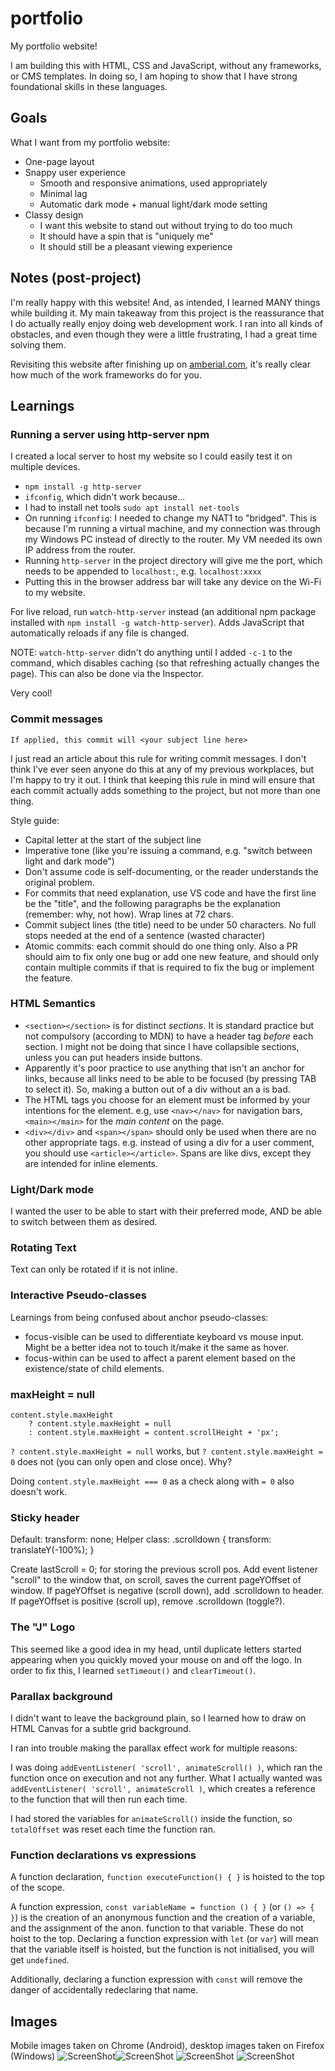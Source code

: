 # portfolio

My portfolio website!

I am building this with HTML, CSS and JavaScript, without any frameworks, or CMS templates. In doing so, I am hoping to show that I have strong foundational skills in these languages.

## Goals

What I want from my portfolio website:
- One-page layout
- Snappy user experience
    - Smooth and responsive animations, used appropriately
    - Minimal lag
    - Automatic dark mode + manual light/dark mode setting
- Classy design
    - I want this website to stand out without trying to do too much
    - It should have a spin that is "uniquely me"
    - It should still be a pleasant viewing experience

## Notes (post-project)

I'm really happy with this website! And, as intended, I learned MANY things while building it. My main takeaway from this project is the reassurance that I do actually really enjoy doing web development work. I ran into all kinds of obstacles, and even though they were a little frustrating, I had a great time solving them.

Revisiting this website after finishing up on [amberial.com](https://github.com/jaysgitaccount/amberial.com), it's really clear how much of the work frameworks do for you.

## Learnings

### Running a server using http-server npm

I created a local server to host my website so I could easily test it on multiple devices.
- `npm install -g http-server`
- `ifconfig`, which didn't work because...
- I had to install net tools `sudo apt install net-tools`
- On running `ifconfig`: I needed to change my NAT1 to "bridged". This is because I'm running a virtual machine, and my connection was through my Windows PC instead of directly to the router. My VM needed its own IP address from the router.
- Running `http-server` in the project directory will give me the port, which needs to be appended to `localhost:`, e.g. `localhost:xxxx`
- Putting this in the browser address bar will take any device on the Wi-Fi to my website.

For live reload, run `watch-http-server` instead (an additional npm package installed with `npm install -g watch-http-server`). Adds JavaScript that automatically reloads if any file is changed.

NOTE: `watch-http-server` didn't do anything until I added `-c-1` to the command, which disables caching (so that refreshing actually changes the page). This can also be done via the Inspector.

Very cool!

### Commit messages

    If applied, this commit will <your subject line here>

I just read an article about this rule for writing commit messages. I don't think I've ever seen anyone do this at any of my previous workplaces, but I'm happy to try it out.
I think that keeping this rule in mind will ensure that each commit actually adds something to the project, but not more than one thing.

Style guide:
- Capital letter at the start of the subject line
- Imperative tone (like you're issuing a command, e.g. "switch between light and dark mode")
- Don't assume code is self-documenting, or the reader understands the original problem.
- For commits that need explanation, use VS code and have the first line be the "title", and the following paragraphs be the explanation (remember: why, not how). Wrap lines at 72 chars.
- Commit subject lines (the title) need to be under 50 characters. No full stops needed at the end of a sentence (wasted character)
- Atomic commits: each commit should do one thing only. Also a PR should aim to fix only one bug or add one new feature, and should only contain multiple commits if that is required to fix the bug or implement the feature.

### HTML Semantics

- `<section></section>` is for distinct *sections*. It is standard practice but not compulsory (according to MDN) to have a header tag *before* each section. I might not be doing that since I have collapsible sections, unless you can put headers inside buttons.
- Apparently it's poor practice to use anything that isn't an anchor for links, because all links need to be able to be focused (by pressing TAB to select it). So, making a button out of a div without an a is bad.
- The HTML tags you choose for an element must be informed by your intentions for the element. e.g, use `<nav></nav>` for navigation bars, `<main></main>` for the *main content* on the page.
- `<div></div>` and `<span></span>` should only be used when there are no other appropriate tags. e.g. instead of using a div for a user comment, you should use `<article></article>`. Spans are like divs, except they are intended for inline elements.

### Light/Dark mode

I wanted the user to be able to start with their preferred mode, AND be able to switch between them as desired. 

### Rotating Text

Text can only be rotated if it is not inline.

### Interactive Pseudo-classes

Learnings from being confused about anchor pseudo-classes:

- focus-visible can be used to differentiate keyboard vs mouse input. Might be a better idea not to touch it/make it the same as hover.
- focus-within can be used to affect a parent element based on the existence/state of child elements.

### maxHeight = null

    content.style.maxHeight
        ? content.style.maxHeight = null
        : content.style.maxHeight = content.scrollHeight + 'px';

`? content.style.maxHeight = null` works, but `? content.style.maxHeight = 0` does not (you can only open and close once). Why?

Doing `content.style.maxHeight === 0` as a check along with `= 0` also doesn't work.

### Sticky header

Default: transform: none;
Helper class: .scrolldown { transform: translateY(-100%); }

Create lastScroll = 0; for storing the previous scroll pos.
Add event listener "scroll" to the window that, on scroll, saves the current pageYOffset of window.
If pageYOffset is negative (scroll down), add .scrolldown to header.
If pageYOffset is positive (scroll up), remove .scrolldown (toggle?).

### The "J" Logo

This seemed like a good idea in my head, until duplicate letters started appearing when you quickly moved your mouse on and off the logo. In order to fix this, I learned `setTimeout()` and `clearTimeout()`.

### Parallax background

I didn't want to leave the background plain, so I learned how to draw on HTML Canvas for a subtle grid background. 

I ran into trouble making the parallax effect work for multiple reasons:

I was doing `addEventListener( 'scroll', animateScroll() )`, which ran the function once on execution and not any further. What I actually wanted was `addEventListener( 'scroll', animateScroll )`, which creates a reference to the function that will then run each time. 

I had stored the variables for `animateScroll()` inside the function, so `totalOffset` was reset each time the function ran.

### Function declarations vs expressions

A function declaration, `function executeFunction() { }` is hoisted to the top of the scope.

A function expression, `const variableName = function () { }` (or `() => { }`) is the creation of an anonymous function and the creation of a variable, and the assignment of the anon. function to that variable. These do not hoist to the top. Declaring a function expression with `let` (or `var`) will mean that the variable itself is hoisted, but the function is not initialised, you will get `undefined`.

Additionally, declaring a function expression with `const` will remove the danger of accidentally redeclaring that name.

## Images

Mobile images taken on Chrome (Android), desktop images taken on Firefox (Windows)
![ScreenShot](./img/full/portfolio_chromemob_dark.jpg)![ScreenShot](./img/full/portfolio_chromemob_light.jpg)
![ScreenShot](./img/full/portfolio_chromePC_dark.jpg)
![ScreenShot](./img/full/portfolio_chromePC_light.jpg)
